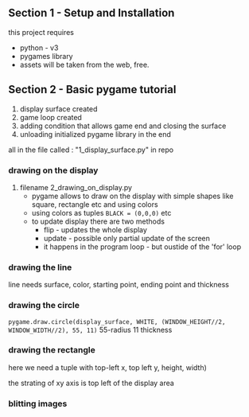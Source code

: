 
## Section 1 - Setup and Installation
this project requires
- python - v3
- pygames library
- assets will be taken from the web, free.

## Section 2 - Basic pygame tutorial
1. display surface created
2. game loop created
3. adding condition that allows game end and closing the surface
4. unloading initialized pygame library in the end
   
all in the file called : "1_display_surface.py" in repo

### drawing on the display

1. filename 2_drawing_on_display.py
    - pygame allows to draw on the display with simple shapes like square, rectangle etc and using colors
    - using colors as tuples `BLACK = (0,0,0)` etc
    - to update display there are two methods
      - flip - updates the whole display
      - update - possible only partial update of the screen
      - it happens in the program loop - but oustide of the 'for' loop

### drawing the line
line needs surface, color, starting point, ending point and thickness
### drawing the circle
`pygame.draw.circle(display_surface, WHITE, (WINDOW_HEIGHT//2, WINDOW_WIDTH//2), 55, 11)` 55-radius 11 thickness
### drawing the rectangle
here we need a tuple with top-left x, top left y, height, width)

the strating of xy axis is top left of the display area

### blitting images
